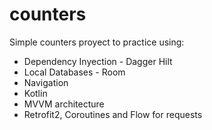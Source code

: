 # counters
Simple counters proyect to practice using:

- Dependency Inyection - Dagger Hilt
- Local Databases - Room
- Navigation
- Kotlin
- MVVM architecture
- Retrofit2, Coroutines and Flow for requests
